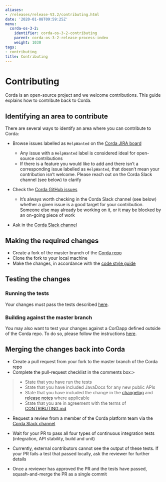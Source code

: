 ```yaml
---
aliases:
- /releases/release-V3.2/contributing.html
date: '2020-01-08T09:59:25Z'
menu:
  corda-os-3-2:
    identifier: corda-os-3-2-contributing
    parent: corda-os-3-2-release-process-index
    weight: 1030
tags:
- contributing
title: Contributing
---
```



# Contributing

Corda is an open-source project and we welcome contributions. This guide explains how to contribute back to Corda.



## Identifying an area to contribute

There are several ways to identify an area where you can contribute to Corda:


* Browse issues labelled as `HelpWanted` on the
[Corda JIRA board](https://r3-cev.atlassian.net/issues/?jql=labels%20%3D%20HelpWanted)
    * Any issue with a `HelpWanted` label is considered ideal for open-source contributions
    * If there is a feature you would like to add and there isn’t a corresponding issue labelled as `HelpWanted`, that
doesn’t mean your contribution isn’t welcome. Please reach out on the Corda Slack channel (see below) to clarify


* Check the [Corda GitHub issues](https://github.com/corda/corda/issues)
    * It’s always worth checking in the Corda Slack channel (see below) whether a given issue is a good target for your
contribution. Someone else may already be working on it, or it may be blocked by an on-going piece of work


* Ask in the [Corda Slack channel](http://slack.corda.net/)


## Making the required changes


* Create a fork of the master branch of the [Corda repo](https://github.com/corda/corda)
* Clone the fork to your local machine
* Make the changes, in accordance with the [code style guide](codestyle.md)


## Testing the changes


### Running the tests

Your changes must pass the tests described [here](testing.md).


### Building against the master branch

You may also want to test your changes against a CorDapp defined outside of the Corda repo. To do so, please follow the
instructions [here](building-against-master.md).


## Merging the changes back into Corda


* Create a pull request from your fork to the master branch of the Corda repo
* Complete the pull-request checklist in the comments box:> 
> 
> * State that you have run the tests
> * State that you have included JavaDocs for any new public APIs
> * State that you have included the change in the [changelog](changelog.md) and
> [release notes](release-notes.md) where applicable
> * State that you are in agreement with the terms of
> [CONTRIBUTING.md](https://github.com/corda/corda/blob/master/CONTRIBUTING.md)



* Request a review from a member of the Corda platform team via the [Corda Slack channel](http://slack.corda.net/)
* Wait for your PR to pass all four types of continuous integration tests (integration, API stability, build and unit)
* Currently, external contributors cannot see the output of these tests. If your PR fails a test that passed
locally, ask the reviewer for further details


* Once a reviewer has approved the PR and the tests have passed, squash-and-merge the PR as a single commit

